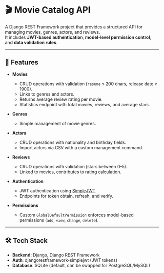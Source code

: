 # 🎬 Movie Catalog API

A Django REST Framework project that provides a structured API for managing movies, genres, actors, and reviews.  
It includes **JWT-based authentication**, **model-level permission control**, and **data validation rules**.  

---

## 🚀 Features

- **Movies**
  - CRUD operations with validation (`resume` ≤ 200 chars, release date ≥ 1900).  
  - Links to genres and actors.  
  - Returns average review rating per movie.  
  - Statistics endpoint with total movies, reviews, and average stars.  

- **Genres**
  - Simple management of movie genres.  

- **Actors**
  - CRUD operations with nationality and birthday fields.  
  - Import actors via CSV with a custom management command.  

- **Reviews**
  - CRUD operations with validation (stars between 0–5).  
  - Linked to movies, contributes to rating calculation.  

- **Authentication**
  - JWT authentication using [SimpleJWT](https://django-rest-framework-simplejwt.readthedocs.io/).  
  - Endpoints for token obtain, refresh, and verify.  

- **Permissions**
  - Custom `GlobalDefaultPermission` enforces model-based permissions (`add`, `view`, `change`, `delete`).  

---

## 🛠️ Tech Stack

- **Backend**: Django, Django REST Framework  
- **Auth**: djangorestframework-simplejwt (JWT tokens)  
- **Database**: SQLite (default, can be swapped for PostgreSQL/MySQL) 